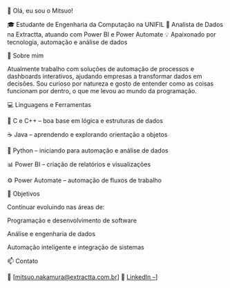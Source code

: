 👋 Olá, eu sou o Mitsuo!

🎓 Estudante de Engenharia da Computação na UNIFIL
💼 Analista de Dados na Extractta, atuando com Power BI e Power Automate
💡 Apaixonado por tecnologia, automação e análise de dados

🚀 Sobre mim

Atualmente trabalho com soluções de automação de processos e dashboards interativos, ajudando empresas a transformar dados em decisões.
Sou curioso por natureza e gosto de entender como as coisas funcionam por dentro, o que me levou ao mundo da programação.

💻 Linguagens e Ferramentas

🧠 C e C++ – boa base em lógica e estruturas de dados

☕ Java – aprendendo e explorando orientação a objetos

🐍 Python – iniciando para automação e análise de dados

📊 Power BI – criação de relatórios e visualizações

⚙️ Power Automate – automação de fluxos de trabalho

🎯 Objetivos

Continuar evoluindo nas áreas de:

Programação e desenvolvimento de software

Análise e engenharia de dados

Automação inteligente e integração de sistemas

📫 Contato

📧 [mitsuo.nakamura@extractta.com.br]
💼 [LinkedIn –](https://www.linkedin.com/in/mitsuo-nakamura-283b36386)]
